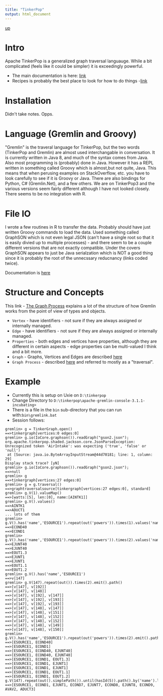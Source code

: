 ```yaml
---
title: "TinkerPop"
output: html_document
---
```

[up](https://mikewise2718.github.io/markdowndocs/)

# Intro
Apache TinkerPop is a generalized graph traversal languauge. While a bit complicated (feels like it could be simpler) it is exceedingly powerful.

- The main documentation is here: [link](http://tinkerpop.apache.org/docs/current/reference) 
- Recipes is probably the best place to look for how to do things -[link](http://tinkerpop.apache.org/docs/current/recipes) 

# Installation
Didn't take notes. Opps.

# Language (Gremlin and Groovy)
"Gremlin" is the traveral language for TinkerPop, but the two words (TinkerPop and Gremlin) are almost used interchangable in conversation.
It is currently written in Java 8, and much of the syntax comes from Java. Also most programming is (probably) done in Java. However it has a REPL written in something called Groovy which is almost,but not quite, Java. This means that when perusing examples on StackOverflow, etc. you have to look carefully to see if it is Groovy or Java.
There are also bindings for Python, C# (Gremlin.Net), and a few others.
We are on TinkerPop3 and the various versions seem fairly different although I have not looked closely.
There seems to be no integration with R.

# File IO
I wrote a few routines in R to transfer the data. Probably should have just written Groovy commands to load the data.
Used something called GraphSON which is not even legal JSON (can't have a single root so that it is easily divied up to multiple processes) - and there seem to be a couple different versions that are not exactly compatible. Under the covers GraphSON appears to just be Java serialzation which is NOT a good thing since it is probably the root of the unnecssary reducnancy (links coded twice).<br>

Documentation is [here](http://tinkerpop.apache.org/docs/current/reference/#_gremlin_i_o) 


# Structure and Concepts
This link - [The Graph Process](http://tinkerpop.apache.org/docs/current/reference/#the-graph-process) explains a lot of the structure of how Gremlin works from the point of view of types and objects.

- `Vertex` - have identifiers - not sure if they are always assigned or internally managed.
- `Edge` - have identifiers - not sure if they are always assigned or internally managed. 
- `Properties` - both edges and vertices have properties, although they are different in certain aspects - edge properties can be multi-valued I think and a bit more.
- `Graph` - Graphs, Vertices and Edges are described [here]( [http://tinkerpop.apache.org/docs/current/reference/#_the_graph_structure)
 - `Graph Process` - described [here](http://tinkerpop.apache.org/docs/current/reference/#the-graph-process) and referred to mostly as a "traversal".

 # Example
- Currently this is setup on Uxie on `D:\tinkerpop`
- Change Directory to `D:\tinkerpop\apache-gremlin-console-3.1.1-incubating>`
- There is a file in the `bin` sub-directory that you can run with:`bin\gremlink.bat`
- Session follows:
```
gremlin> g = TinkerGraph.open()
==>tinkergraph[vertices:0 edges:0]
gremlin> g.io(IoCore.graphson()).readGraph("gson2.json");
org.apache.tinkerpop.shaded.jackson.core.JsonParseException: Unrecognized token 'AirIntake': was expecting ('true', 'false' or 'null')
 at [Source: java.io.ByteArrayInputStream@44d70181; line: 1, column: 29]
Display stack trace? [yN]
gremlin> g.io(IoCore.graphson()).readGraph("gson2.json");
==>null
gremlin> g
==>tinkergraph[vertices:27 edges:0]
gremlin> g = g.traversal()
==>graphtraversalsource[tinkergraph[vertices:27 edges:0], standard]
gremlin> g.V(1).valueMap()
==>[watts:[5], len:[0], name:[AINTK1]]
gremlin> g.V().values()
==>AINTK1
==>ADUCT1
... lots of them
gremlin> g.V().has('name','ESOURCE1').repeat(out('powers')).times(1).values('name')
==>ECOND40
==>ECOND1
gremlin> g.V().has('name','ESOURCE1').repeat(out('powers')).times(2).values('name')
==>EJUNT40
==>EJUNT40
==>EOUT1.3
==>EJUNT1
==>EJUNT1
==>EOUT1.1
==>EOUT1.2
gremlin> g.V().has('name','ESOURCE1')
==>v[147]
gremlin> g.V(147).repeat(out()).times(2).emit().path()
==>[v[147], v[192]]
==>[v[147], v[148]]
==>[v[147], v[192], v[147]]
==>[v[147], v[192], v[193]]
==>[v[147], v[192], v[193]]
==>[v[147], v[148], v[147]]
==>[v[147], v[148], v[151]]
==>[v[147], v[148], v[152]]
==>[v[147], v[148], v[152]]
==>[v[147], v[148], v[149]]
==>[v[147], v[148], v[150]]
gremlin> g.V().has('name','ESOURCE1').repeat(out('powers')).times(2).emit().path().by('name')
==>[ESOURCE1, ECOND40]
==>[ESOURCE1, ECOND1]
==>[ESOURCE1, ECOND40, EJUNT40]
==>[ESOURCE1, ECOND40, EJUNT40]
==>[ESOURCE1, ECOND1, EOUT1.3]
==>[ESOURCE1, ECOND1, EJUNT1]
==>[ESOURCE1, ECOND1, EJUNT1]
==>[ESOURCE1, ECOND1, EOUT1.1]
==>[ESOURCE1, ECOND1, EOUT1.2]
g.V(147).repeat(out().simplePath()).until(hasId(5)).path().by('name').limit(1)
==>[ESOURCE1, ECOND1, EJUNT1, ECOND7, EJUNT7, ECOND8, EJUNT8, ECOND9, AVAV2, ADUCT3]

```
